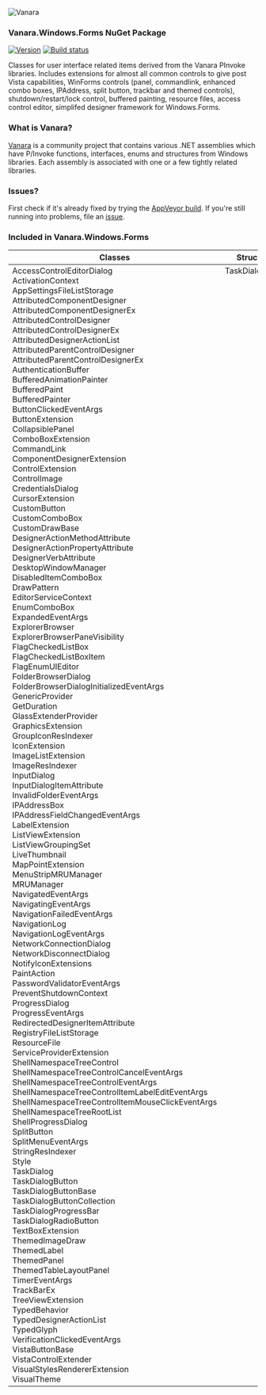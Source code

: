 ﻿![Vanara](https://github.com/dahall/Vanara/raw/master/docs/icons/VanaraHeading.png)
### Vanara.Windows.Forms NuGet Package
[![Version](https://img.shields.io/nuget/v/Vanara.Windows.Forms?label=NuGet&style=flat-square)](https://github.com/dahall/Vanara/releases)
[![Build status](https://img.shields.io/appveyor/build/dahall/vanara?label=AppVeyor%20build&style=flat-square)](https://ci.appveyor.com/project/dahall/vanara)

Classes for user interface related items derived from the Vanara PInvoke libraries. Includes extensions for almost all common controls to give post Vista capabilities, WinForms controls (panel, commandlink, enhanced combo boxes, IPAddress, split button, trackbar and themed controls), shutdown/restart/lock control, buffered painting, resource files, access control editor, simplifed designer framework for Windows.Forms.

### What is Vanara?

[Vanara](https://github.com/dahall/Vanara) is a community project that contains various .NET assemblies which have P/Invoke functions, interfaces, enums and structures from Windows libraries. Each assembly is associated with one or a few tightly related libraries.

### Issues?

First check if it's already fixed by trying the [AppVeyor build](https://ci.appveyor.com/nuget/vanara-prerelease).
If you're still running into problems, file an [issue](https://github.com/dahall/Vanara/issues).

### Included in Vanara.Windows.Forms

Classes | Structures | Enumerations | Interfaces
--- | --- | --- | ---
AccessControlEditorDialog<br>ActivationContext<br>AppSettingsFileListStorage<br>AttributedComponentDesigner<br>AttributedComponentDesignerEx<br>AttributedControlDesigner<br>AttributedControlDesignerEx<br>AttributedDesignerActionList<br>AttributedParentControlDesigner<br>AttributedParentControlDesignerEx<br>AuthenticationBuffer<br>BufferedAnimationPainter<br>BufferedPaint<br>BufferedPainter<br>ButtonClickedEventArgs<br>ButtonExtension<br>CollapsiblePanel<br>ComboBoxExtension<br>CommandLink<br>ComponentDesignerExtension<br>ControlExtension<br>ControlImage<br>CredentialsDialog<br>CursorExtension<br>CustomButton<br>CustomComboBox<br>CustomDrawBase<br>DesignerActionMethodAttribute<br>DesignerActionPropertyAttribute<br>DesignerVerbAttribute<br>DesktopWindowManager<br>DisabledItemComboBox<br>DrawPattern<br>EditorServiceContext<br>EnumComboBox<br>ExpandedEventArgs<br>ExplorerBrowser<br>ExplorerBrowserPaneVisibility<br>FlagCheckedListBox<br>FlagCheckedListBoxItem<br>FlagEnumUIEditor<br>FolderBrowserDialog<br>FolderBrowserDialogInitializedEventArgs<br>GenericProvider<br>GetDuration<br>GlassExtenderProvider<br>GraphicsExtension<br>GroupIconResIndexer<br>IconExtension<br>ImageListExtension<br>ImageResIndexer<br>InputDialog<br>InputDialogItemAttribute<br>InvalidFolderEventArgs<br>IPAddressBox<br>IPAddressFieldChangedEventArgs<br>LabelExtension<br>ListViewExtension<br>ListViewGroupingSet<br>LiveThumbnail<br>MapPointExtension<br>MenuStripMRUManager<br>MRUManager<br>NavigatedEventArgs<br>NavigatingEventArgs<br>NavigationFailedEventArgs<br>NavigationLog<br>NavigationLogEventArgs<br>NetworkConnectionDialog<br>NetworkDisconnectDialog<br>NotifyIconExtensions<br>PaintAction<br>PasswordValidatorEventArgs<br>PreventShutdownContext<br>ProgressDialog<br>ProgressEventArgs<br>RedirectedDesignerItemAttribute<br>RegistryFileListStorage<br>ResourceFile<br>ServiceProviderExtension<br>ShellNamespaceTreeControl<br>ShellNamespaceTreeControlCancelEventArgs<br>ShellNamespaceTreeControlEventArgs<br>ShellNamespaceTreeControlItemLabelEditEventArgs<br>ShellNamespaceTreeControlItemMouseClickEventArgs<br>ShellNamespaceTreeRootList<br>ShellProgressDialog<br>SplitButton<br>SplitMenuEventArgs<br>StringResIndexer<br>Style<br>TaskDialog<br>TaskDialogButton<br>TaskDialogButtonBase<br>TaskDialogButtonCollection<br>TaskDialogProgressBar<br>TaskDialogRadioButton<br>TextBoxExtension<br>ThemedImageDraw<br>ThemedLabel<br>ThemedPanel<br>ThemedTableLayoutPanel<br>TimerEventArgs<br>TrackBarEx<br>TreeViewExtension<br>TypedBehavior<br>TypedDesignerActionList<br>TypedGlyph<br>VerificationClickedEventArgs<br>VistaButtonBase<br>VistaControlExtender<br>VisualStylesRendererExtension<br>VisualTheme<br> | TaskDialogResult<br><br><br><br><br><br><br><br><br><br><br><br><br><br><br><br><br><br><br><br><br><br><br><br><br><br><br><br><br><br><br><br><br><br><br><br><br><br><br><br><br><br><br><br><br><br><br><br><br><br><br><br><br><br><br><br><br><br><br><br><br><br><br><br><br><br><br><br><br><br><br><br><br><br><br><br><br><br><br><br><br><br><br><br><br><br><br><br><br><br><br><br><br><br><br><br><br><br><br><br><br><br><br><br><br><br><br><br><br><br><br><br><br> | BitmapProperty<br>BoolProperty<br>CloakingSource<br>CollapsiblePanelBorderCondition<br>CollapsiblePanelHeaderState<br>ColorProperty<br>ControlState<br>EnumProperty<br>ExplorerBrowserContentSectionOptions<br>ExplorerBrowserLoadFlags<br>ExplorerBrowserNavigateOptions<br>ExplorerBrowserNavigationItemCategory<br>ExplorerBrowserViewMode<br>FilenameProperty<br>Flip3DWindowPolicy<br>FolderBrowserDialogOptions<br>FontProperty<br>IconSize<br>IntProperty<br>ItemHitLocation<br>KnownFolder<br>MarginsProperty<br>MenuPlacement<br>MetricProperty<br>NonClientRenderingPolicy<br>PaneVisibilityState<br>PartSize<br>PositionProperty<br>ProgressBarState<br>PropertyOrigin<br>RectangleProperty<br>RenderStyle<br>SecurityPageType<br>ShellNamespaceTreeControlAction<br>ShellProgressDialogStyle<br>ShellTreeItemButton<br>ShellTreeItemCheckBoxStyle<br>ShellTreeItemState<br>SizeMode<br>StringProperty<br>TaskDialogButtonDisplay<br>TaskDialogCommonButtons<br>TaskDialogIcon<br><br><br><br><br><br><br><br><br><br><br><br><br><br><br><br><br><br><br><br><br><br><br><br><br><br><br><br><br><br><br><br><br><br><br><br><br><br><br><br><br><br><br><br><br><br><br><br><br><br><br><br><br><br><br><br><br><br><br><br><br><br><br><br><br><br><br><br><br><br><br> | IAccessControlEditorDialogProvider<br>IActionGetItem<br>IDrawingStyle<br>IEnableable<br>IFileListStorage<br>IMenuBuilder<br><br><br><br><br><br><br><br><br><br><br><br><br><br><br><br><br><br><br><br><br><br><br><br><br><br><br><br><br><br><br><br><br><br><br><br><br><br><br><br><br><br><br><br><br><br><br><br><br><br><br><br><br><br><br><br><br><br><br><br><br><br><br><br><br><br><br><br><br><br><br><br><br><br><br><br><br><br><br><br><br><br><br><br><br><br><br><br><br><br><br><br><br><br><br><br><br><br><br><br><br><br><br><br><br><br><br><br>
